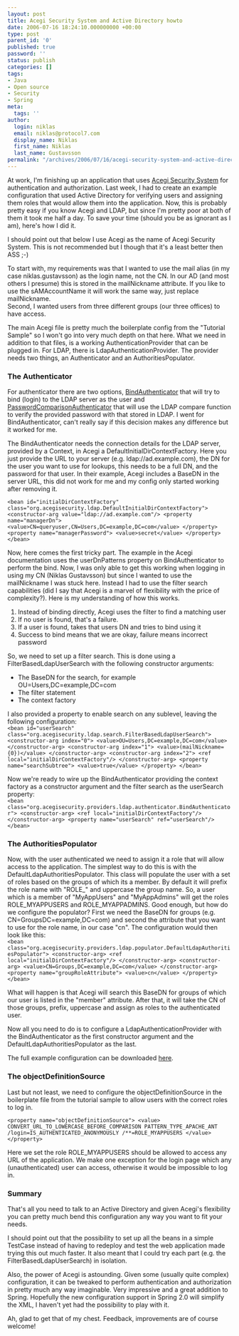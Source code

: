 ```yaml
---
layout: post
title: Acegi Security System and Active Directory howto
date: 2006-07-16 18:24:10.000000000 +00:00
type: post
parent_id: '0'
published: true
password: ''
status: publish
categories: []
tags:
- Java
- Open source
- Security
- Spring
meta:
  tags: ''
author:
  login: niklas
  email: niklas@protocol7.com
  display_name: Niklas
  first_name: Niklas
  last_name: Gustavsson
permalink: "/archives/2006/07/16/acegi-security-system-and-active-directory-howto/"
---
```

At work, I'm finishing up an application that uses [Acegi Security System](http://acegisecurity.org) for authentication and authorization. Last week, I had to create an example configuration that used Active Directory for verifying users and assigning them roles that would allow them into the application. Now, this is probably pretty easy if you know Acegi and LDAP, but since I'm pretty poor at both of them it took me half a day. To save your time (should you be as ignorant as I am), here's how I did it.

I should point out that below I use Acegi as the name of Acegi Security System. This is not recommended but I though that it's a least better then ASS ;-)

To start with, my requirements was that I wanted to use the mail alias (in my case niklas.gustavsson) as the login name, not the CN. In our AD (and most others I presume) this is stored in the mailNickname attribute. If you like to use the sAMAccountName it will work the same way, just replace mailNickname.  
Second, I wanted users from three different groups (our three offices) to have access.

The main Acegi file is pretty much the boilerplate config from the "Tutorial Sample" so I won't go into very much depth on that here. What we need in addition to that files, is a working AuthenticationProvider that can be plugged in. For LDAP, there is LdapAuthenticationProvider. The provider needs two things, an Authenticator and an AuthoritiesPopulator.

### The Authenticator

For authenticator there are two options, [BindAuthenticator](http://acegisecurity.org/docbook/acegi.html#ldap-ldap-authenticators-bind) that will try to bind (login) to the LDAP server as the user and [PasswordComparisonAuthenticator](http://acegisecurity.org/docbook/acegi.html#ldap-ldap-authenticators-password) that will use the LDAP compare function to verify the provided password with that stored in LDAP. I went for BindAuthenticator, can't really say if this decision makes any difference but it worked for me.

The BindAuthenticator needs the connection details for the LDAP server, provided by a Context, in Acegi a DefaultInitialDirContextFactory. Here you just provide the URL to your server (e.g. ldap://ad.example.com), the DN for the user you want to use for lookups, this needs to be a full DN, and the password for that user. In their example, Acegi includes a BaseDN in the server URL, this did not work for me and my config only started working after removing it.

`
<bean id="initialDirContextFactory"
class="org.acegisecurity.ldap.DefaultInitialDirContextFactory">
<constructor-arg value="ldap://ad.example.com"/>
<property name="managerDn">
<value>CN=queryuser,CN=Users,DC=example,DC=com</value>
</property>
<property name="managerPassword">
<value>secret</value>
</property>
</bean>
`

Now, here comes the first tricky part. The example in the Acegi documentation uses the userDnPatterns property on BindAuthenticator to perform the bind. Now, I was only able to get this working when logging in using my CN (Niklas Gustavsson) but since I wanted to use the mailNickname I was stuck here. Instead I had to use the filter search capabilities (did I say that Acegi is a marvel of flexibility with the price of complexity?). Here is my understanding of how this works.

1. Instead of binding directly, Acegi uses the filter to find a matching user
2. If no user is found, that's a failure.
3. If a user is found, takes that users DN and tries to bind using it
4. Success to bind means that we are okay, failure means incorrect password

So, we need to set up a filter search. This is done using a FilterBasedLdapUserSearch with the following constructor arguments:

- The BaseDN for the search, for example OU=Users,DC=example,DC=com
- The filter statement
- The context factory

I also provided a property to enable search on any sublevel, leaving the following configuration:  
`
<bean id="userSearch" class="org.acegisecurity.ldap.search.FilterBasedLdapUserSearch">
<constructor-arg index="0">
<value>OU=Users,DC=example,DC=com</value>
</constructor-arg>
<constructor-arg index="1">
<value>(mailNickname={0})</value>
</constructor-arg>
<constructor-arg index="2">
<ref local="initialDirContextFactory"/>
</constructor-arg>
<property name="searchSubtree">
<value>true</value>
</property>
</bean>
`

Now we're ready to wire up the BindAuthenticator providing the context factory as a constructor argument and the filter search as the userSearch property:  
`
<bean class="org.acegisecurity.providers.ldap.authenticator.BindAuthenticator">
<constructor-arg>
<ref local="initialDirContextFactory"/>
</constructor-arg>
<property name="userSearch" ref="userSearch"/>
</bean>
`

### The AuthoritiesPopulator

Now, with the user authenticated we need to assign it a role that will allow access to the application. The simplest way to do this is with the DefaultLdapAuthoritiesPopulator. This class will populate the user with a set of roles based on the groups of which its a member. By default it will prefix the role name with "ROLE\_" and uppercase the group name. So, a user which is a member of "MyAppUsers" and "MyAppAdmins" will get the roles ROLE\_MYAPPUSERS and ROLE\_MYAPPADMINS. Good enough, but how do we configure the populator? First we need the BaseDN for groups (e.g. CN=GroupsDC=example,DC=com) and second the attribute that you want to use for the role name, in our case "cn". The configuration would then look like this:  
`
<bean class="org.acegisecurity.providers.ldap.populator.DefaultLdapAuthoritiesPopulator">
<constructor-arg>
<ref local="initialDirContextFactory"/>
</constructor-arg>
<constructor-arg>
<value>CN=Groups,DC=example,DC=com</value>
</constructor-arg>
<property name="groupRoleAttribute">
<value>cn</value>
</property>
</bean>
`

What will happen is that Acegi will search this BaseDN for groups of which our user is listed in the "member" attribute. After that, it will take the CN of those groups, prefix, uppercase and assign as roles to the authenticated user.

Now all you need to do is to configure a LdapAuthenticationProvider with the BindAuthenticator as the first constructor argument and the DefaultLdapAuthoritiesPopulator as the last.

The full example configuration can be downloaded [here](http://protocol7.com/code/acegi-ldap/applicationContext-acegi-security-ldap.xml).

### The objectDefinitionSource

Last but not least, we need to configure the objectDefinitionSource in the boilerplate file from the tutorial sample to allow users with the correct roles to log in.

`
<property name="objectDefinitionSource">
<value>
CONVERT_URL_TO_LOWERCASE_BEFORE_COMPARISON
PATTERN_TYPE_APACHE_ANT
/login=IS_AUTHENTICATED_ANONYMOUSLY
/**=ROLE_MYAPPUSERS
</value>
</property>
`

Here we set the role ROLE\_MYAPPUSERS should be allowed to access any URL of the application. We make one exception for the login page which any (unauthenticated) user can access, otherwise it would be impossible to log in.

### Summary

That's all you need to talk to an Active Directory and given Acegi's flexibility you can pretty much bend this configuration any way you want to fit your needs.

I should point out that the possibility to set up all the beans in a simple TestCase instead of having to redeploy and test the web application made trying this out much faster. It also meant that I could try each part (e.g. the FilterBasedLdapUserSearch) in isolation.

Also, the power of Acegi is astounding. Given some (usually quite complex) configuration, it can be tweaked to perform authentication and authorization in pretty much any way imaginable. Very impressive and a great addition to Spring. Hopefully the new configuration support in Spring 2.0 will simplify the XML, I haven't yet had the possibility to play with it.

Ah, glad to get that of my chest. Feedback, improvements are of course welcome!

